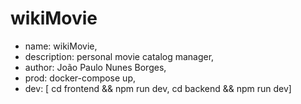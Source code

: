 # wikiMovie

 - name: wikiMovie,
 - description: personal movie catalog manager,
 - author: João Paulo Nunes Borges,
 - prod: docker-compose up, 
 - dev: [ cd frontend && npm run dev,
         cd backend && npm run dev]

